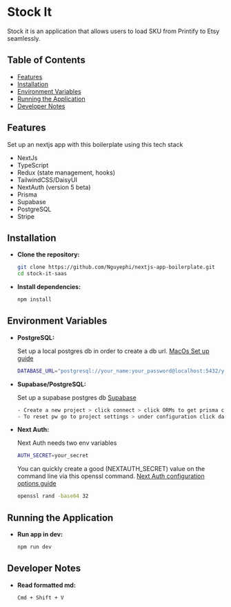 # Stock It

Stock it is an application that allows users to load SKU from Printify to Etsy seamlessly.

## Table of Contents

- [Features](#features)
- [Installation](#installation)
- [Environment Variables](#environment-variables)
- [Running the Application](#running-the-application)
- [Developer Notes](#developer-notes)

## Features

Set up an nextjs app with this boilerplate using this tech stack
- NextJs
- TypeScript
- Redux (state management, hooks)
- TailwindCSS/DaisyUI
- NextAuth (version 5 beta)
- Prisma
- Supabase
- PostgreSQL
- Stripe

## Installation

- **Clone the repository:**

    ```sh
    git clone https://github.com/Nguyephi/nextjs-app-boilerplate.git
    cd stock-it-saas
    ```

- **Install dependencies:**

    ```sh
    npm install
    ```

## Environment Variables

- **PostgreSQL:**

    Set up a local postgres db in order to create a db url.
    [MacOs Set up guide](https://dev.to/rinsama77/easy-setup-postgresql-on-macos-37ii)

    ```sh
    DATABASE_URL="postgresql://your_name:your_password@localhost:5432/your_db_name"
    ```

- **Supabase/PostgreSQL:**

    Set up a supabase postgres db
    [Supabase](https://supabase.com/)

    ```sh
    - Create a new project > click connect > click ORMs to get prisma credentials
    - To reset pw go to project settings > under configuration click database > you can reset pw here
    ```

- **Next Auth:**

    Next Auth needs two env variables

    ```sh
    AUTH_SECRET=your_secret
    ```

    You can quickly create a good (NEXTAUTH_SECRET) value on the command line via this openssl command.
    [Next Auth configuration options guide](https://next-auth.js.org/configuration/options)
    ```sh
    openssl rand -base64 32
    ```

## Running the Application

- **Run app in dev:**

    ```sh
    npm run dev
    ```

## Developer Notes

- **Read formatted md:**

    ```sh
    Cmd + Shift + V
    ```
